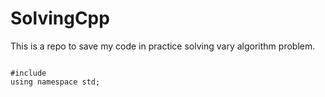 # SolvingCpp
This is a repo to save my code in practice solving vary algorithm problem.
<pre><code>
#include<iostream>
using namespace std;
</code></pre>

